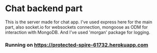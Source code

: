 # Chat backend part

This is the server made for chat app. I've used express here for the main part, also socket.io for
websockets connection, mongoose as ODM for interaction with MongoDB. And I've used 'morgan'
package for logging.
### Running on https://protected-spire-61732.herokuapp.com
